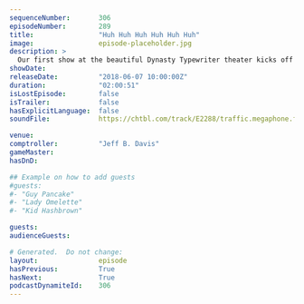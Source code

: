 ```yaml
---
sequenceNumber:       306
episodeNumber:        289
title:                "Huh Huh Huh Huh Huh Huh"
image:                episode-placeholder.jpg
description: >
  Our first show at the beautiful Dynasty Typewriter theater kicks off with an audience for the first time in months. Brandon Johnson haunts the theater, Rob Schrab makes himself mini comptroller with a mini podium, M.C. Gun Control returns, and Spencer ...
showDate:             
releaseDate:          "2018-06-07 10:00:00Z"
duration:             "02:00:51"
isLostEpisode:        false
isTrailer:            false
hasExplicitLanguage:  false
soundFile:            https://chtbl.com/track/E2288/traffic.megaphone.fm/STA7579118444.mp3?updated=1596867207

venue:                
comptroller:          "Jeff B. Davis"
gameMaster:           
hasDnD:               

## Example on how to add guests
#guests:
#- "Guy Pancake"
#- "Lady Omelette"
#- "Kid Hashbrown"

guests:
audienceGuests:

# Generated.  Do not change:
layout:               episode
hasPrevious:          True
hasNext:              True
podcastDynamiteId:    306
---
```

